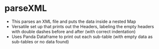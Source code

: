 
# parseXML

* This parses an XML file and puts the data inside a nested Map
* Versatile set up that prints out the Headers, labeling the empty headers with double dashes before and after (with correct indentation)
* Uses Panda Dataframe to print out each sub-table (with empty data as sub-tables or no data found)
